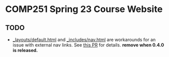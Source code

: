 # COMP251 Spring 23 Course Website

## TODO

* [_layouts/default.html]() and [_includes/nav.html]() are workarounds for an
  issue with external nav links. See
  [this PR](https://github.com/just-the-docs/just-the-docs/pull/1001) for
  details. __remove when 0.4.0 is released.__

